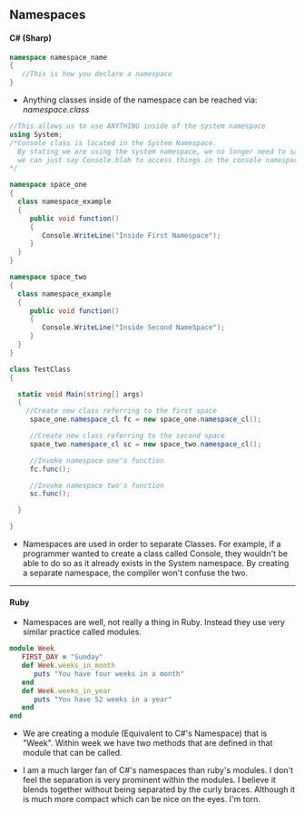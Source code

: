 ## Namespaces

#### C# (Sharp)

```csharp
namespace namespace_name
{
   //This is how you declare a namespace
}
```
  * Anything classes inside of the namespace can be reached via: <i>namespace.class</i>

```csharp
//This allows us to use ANYTHING inside of the system namespace
using System;
/*Console class is located in the System Namespace.
  By stating we are using the system namespace, we no longer need to say System.Console,
  we can just say Console.blah to access things in the console namespace.
*/

namespace space_one
{
  class namespace_example
  {
     public void function()
     {
        Console.WriteLine("Inside First Namespace");
     }
  }
}

namespace space_two
{
  class namespace_example
  {
     public void function()
     {
        Console.WriteLine("Inside Second NameSpace");
     }
  }
}

class TestClass
{

  static void Main(string[] args)
  {
    //Create new class referring to the first space
     space_one.namespace_cl fc = new space_one.namespace_cl();

     //Create new class referring to the second space
     space_two.namespace_cl sc = new space_two.namespace_cl();

     //Invoke namespace one's function
     fc.func();

     //Invoke namespace two's function
     sc.func();

  }

}
```

* Namespaces are used in order to separate Classes.  For example, if a programmer wanted to create a class called Console, they wouldn't be able to do so as it already exists in the System namespace.  By creating a separate namespace, the compiler won't confuse the two.

<hr>

#### Ruby

* Namespaces are well, not really a thing in Ruby.  Instead they use very similar practice called modules.

```Ruby
module Week
   FIRST_DAY = "Sunday"
   def Week.weeks_in_month
      puts "You have four weeks in a month"
   end
   def Week.weeks_in_year
      puts "You have 52 weeks in a year"
   end
end
```

* We are creating a module (Equivalent to C#'s Namespace) that is "Week". Within week we have two methods that are defined in that module that can be called.

* I am a much larger fan of C#'s namespaces than ruby's modules.  I don't feel the separation is very prominent within the modules. I believe it blends together without being separated by the curly braces.  Although it is much more compact which can be nice on the eyes.  I'm torn.
